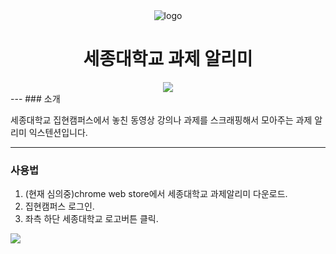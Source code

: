 <div align="center">
<img src="https://github.com/1119wj/Sejong-University-Assignment-Scraper/assets/95432846/2c9f2c71-1f26-43e9-a286-4b88706f85ee" alt="logo"/>
<h1> 세종대학교 과제 알리미</h1>
</div>
<div align = "center">
<img src = "https://github.com/1119wj/Sejong-University-Assignment-Scraper/assets/95432846/cc27d534-df2c-4924-b7f8-8455380149a3"/>
</div>
---
### 소개

세종대학교 집현캠퍼스에서 놓친 동영상 강의나 과제를 스크래핑해서
모아주는 과제 알리미 익스텐션입니다. 

---
### 사용법
1. (현재 심의중)chrome web store에서 세종대학교 과제알리미 다운로드.
2. 집현캠퍼스 로그인.
3. 좌측 하단 세종대학교 로고버튼 클릭.
<img src = "https://github.com/1119wj/Sejong-University-Assignment-Scraper/assets/95432846/17081df5-6c93-43af-86cd-35a7aeae8147">
